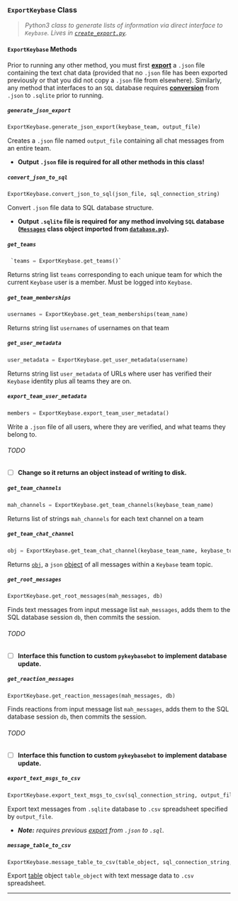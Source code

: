 ### `ExportKeybase` Class

> _Python3 class to generate lists of information via direct interface to `Keybase`._
> *Lives in [`create_export.py`](create_export.py).*

#### `ExportKeybase` Methods ####

Prior to running any other method, you must first **[export](#generate_json_export)** a `.json` file containing the text chat data (provided that no `.json` file has been exported previously or that you did not copy a `.json` file from elsewhere). Similarly, any method that interfaces to an `SQL` database requires **[conversion](#convert_json_to_sql)** from `.json` to `.sqlite` prior to running.

##### `generate_json_export` #####

```python
ExportKeybase.generate_json_export(keybase_team, output_file)
```

Creates a `.json` file named `output_file` containing all chat messages from an entire team.

* **Output `.json` file is required for all other methods in this class!**

##### `convert_json_to_sql` #####

```python
ExportKeybase.convert_json_to_sql(json_file, sql_connection_string)
```

Convert `.json` file data to SQL database structure.

* **Output `.sqlite` file is required for any method involving `SQL` database ([`Messages`](#messages-class) class object imported from [`database.py`](database.py)).**

##### `get_teams` #####

```python
 `teams = ExportKeybase.get_teams()`
```

Returns string list `teams` corresponding to each unique team for which the current `Keybase` user is a member. Must be logged into `Keybase`.

##### `get_team_memberships`

```python
usernames = ExportKeybase.get_team_memberships(team_name)
```

Returns string list `usernames` of usernames on that team

##### `get_user_metadata` #####

```python
user_metadata = ExportKeybase.get_user_metadata(username)
```

Returns string list `user_metadata` of URLs where user has verified their `Keybase` identity plus all teams they are on.

##### `export_team_user_metadata` #####

````python
members = ExportKeybase.export_team_user_metadata()
````

Write a `.json` file of all users, where they are verified, and what teams they belong to.

###### TODO ######

- [ ] **Change so it returns an object instead of writing to disk.**

##### `get_team_channels` #####

````python
mah_channels = ExportKeybase.get_team_channels(keybase_team_name)
````

Returns list of strings `mah_channels` for each text channel on a team

##### `get_team_chat_channel` #####

```python
obj = ExportKeybase.get_team_chat_channel(keybase_team_name, keybase_topic_name)
```

Returns [`obj`](https://docs.python.org/3/library/json.html), a `json` [object](https://docs.python.org/3/library/json.html) of all messages within a `Keybase` team topic.

##### `get_root_messages` #####

```python
ExportKeybase.get_root_messages(mah_messages, db)
```

Finds text messages from input message list `mah_messages`, adds them to the SQL database session `db`, then commits the session.

###### TODO ######

- [ ] **Interface this function to custom `pykeybasebot` to implement database update.**

##### `get_reaction_messages` #####

```python
ExportKeybase.get_reaction_messages(mah_messages, db)
```

Finds reactions from input message list `mah_messages`, adds them to the SQL database session `db`, then commits the session.

###### TODO ######

- [ ] **Interface this function to custom `pykeybasebot` to implement database update.**

##### `export_text_msgs_to_csv` #####

```python
ExportKeybase.export_text_msgs_to_csv(sql_connection_string, output_file)
```

Export text messages from `.sqlite` database to `.csv` spreadsheet specified by `output_file`.

* ***Note:*** *requires previous [export](#convert_json_to_sql) from `.json` to `.sql`.*

##### `message_table_to_csv` #####

```python
ExportKeybase.message_table_to_csv(table_object, sql_connection_string, csv_file_name)
```

Export [table](https://python-docx.readthedocs.io/en/latest/api/table.html) object `table_object` with text message data to `.csv` spreadsheet.

---